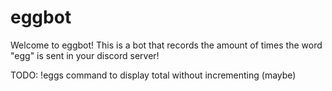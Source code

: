 # eggbot

Welcome to eggbot! This is a bot that records the amount of times the word "egg" is sent in your discord server!

TODO:
!eggs command to display total without incrementing (maybe)